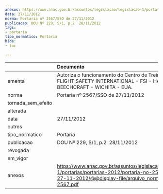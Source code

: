 ```yaml
---
anexos: https://www.anac.gov.br/assuntos/legislacao/legislacao-1/portarias/portarias-2012/portaria-no-2567-sso-de-27-11-2012/@@display-file/arquivo_norma/PA2012-2567.pdf
data: 27/11/2012
norma: Portaria nº 2567/SSO de 27/11/2012
publicacao: DOU Nº 229, S/1, p.2  28/11/2012
tags:
- portaria
tipo_normatico: Portaria
hide: 
- toc 
 
---
```


|                    | Documento                                                                                                                                                         |
|:-------------------|:------------------------------------------------------------------------------------------------------------------------------------------------------------------|
| ementa             | Autoriza o funcionamento do Centro de Treinamento da FLIGHT SAFETY INTERNATIONAL - FSI - HAWKER BEECHCRAFT - WICHITA - EUA.                                       |
| norma              | Portaria nº 2567/SSO de 27/11/2012                                                                                                                                |
| tornada_sem_efeito |                                                                                                                                                                   |
| alterada           |                                                                                                                                                                   |
| data               | 27/11/2012                                                                                                                                                        |
| outros             |                                                                                                                                                                   |
| tipo_normatico     | Portaria                                                                                                                                                          |
| publicacao         | DOU Nº 229, S/1, p.2  28/11/2012                                                                                                                                  |
| revogada           |                                                                                                                                                                   |
| em_vigor           |                                                                                                                                                                   |
| anexos             | https://www.anac.gov.br/assuntos/legislacao/legislacao-1/portarias/portarias-2012/portaria-no-2567-sso-de-27-11-2012/@@display-file/arquivo_norma/PA2012-2567.pdf |